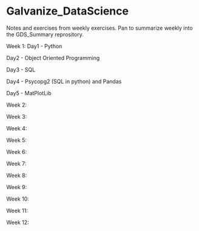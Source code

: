 # Galvanize_DataScience
Notes and exercises from weekly exercises. Pan to summarize weekly into the GDS_Summary reprository. 

Week 1:
  Day1 - Python
  
  Day2 - Object Oriented Programming
  
  Day3 - SQL
  
  Day4 - Psycopg2 (SQL in python) and Pandas
  
  Day5 - MatPlotLib

Week 2:

Week 3:

Week 4:

Week 5:

Week 6:

Week 7:

Week 8:

Week 9:

Week 10:

Week 11:

Week 12:
